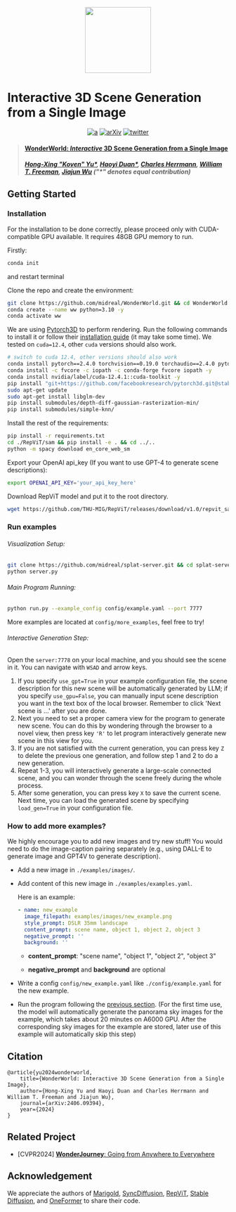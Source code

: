 <p align="center">
    <img src="assets/logo.png" height=150>
</p>

# Interactive 3D Scene Generation from a Single Image

<div align="center">

[![a](https://img.shields.io/badge/Website-WonderWorld-blue)](https://kovenyu.com/wonderworld/)
[![arXiv](https://img.shields.io/badge/arXiv-2406.09394-red)](https://arxiv.org/abs/2406.09394)
[![twitter](https://img.shields.io/twitter/url?label=Koven_Yu&url=https%3A%2F%2Ftwitter.com%2FKoven_Yu)](https://x.com/Koven_Yu/status/1835769026934673595)
</div>

> #### [WonderWorld: *Interactive* 3D Scene Generation from a Single Image](https://arxiv.org/abs/2406.09394)
> ##### [Hong-Xing "Koven" Yu*](https://kovenyu.com/), [Haoyi Duan*](https://haoyi-duan.github.io/), [Charles Herrmann](https://scholar.google.com/citations?user=LQvi5XAAAAAJ&hl=en), [William T. Freeman](https://billf.mit.edu/), [Jiajun Wu](https://jiajunwu.com/) ("*" denotes equal contribution)


## Getting Started

### Installation
For the installation to be done correctly, please proceed only with CUDA-compatible GPU available.
It requires 48GB GPU memory to run.

Firstly:
```bash
conda init
```
and restart terminal

Clone the repo and create the environment:
```bash
git clone https://github.com/midreal/WonderWorld.git && cd WonderWorld
conda create --name ww python=3.10 -y
conda activate ww
```
We are using  <a href="https://github.com/facebookresearch/pytorch3d" target="_blank">Pytorch3D</a> to perform rendering.
Run the following commands to install it or follow their <a href="https://github.com/facebookresearch/pytorch3d/blob/main/INSTALL.md" target="_blank">installation guide</a> (it may take some time). We tested on `cuda=12.4`, other `cuda` versions should also work.

```bash
# switch to cuda 12.4, other versions should also work
conda install pytorch==2.4.0 torchvision==0.19.0 torchaudio==2.4.0 pytorch-cuda=12.4 -c pytorch -c nvidia -y
conda install -c fvcore -c iopath -c conda-forge fvcore iopath -y
conda install nvidia/label/cuda-12.4.1::cuda-toolkit -y
pip install "git+https://github.com/facebookresearch/pytorch3d.git@stable"
sudo apt-get update
sudo apt-get install libglm-dev
pip install submodules/depth-diff-gaussian-rasterization-min/
pip install submodules/simple-knn/
```

Install the rest of the requirements:

```bash
pip install -r requirements.txt
cd ./RepViT/sam && pip install -e . && cd ../..
python -m spacy download en_core_web_sm
```

Export your OpenAI api_key (If you want to use GPT-4 to generate scene descriptions):

```bash
export OPENAI_API_KEY='your_api_key_here'
```

Download RepViT model and put it to the root directory.
```bash
wget https://github.com/THU-MIG/RepViT/releases/download/v1.0/repvit_sam.pt
```

### Run examples 

###### Visualization Setup:

```bash
git clone https://github.com/midreal/splat-server.git && cd splat-server
python server.py
```

###### Main Program Running:

```bash
python run.py --example_config config/example.yaml --port 7777
```
More examples are located at `config/more_examples`, feel free to try!

###### Interactive Generation Step:

Open the `server:7778` on your local machine, and you should see the scene in it. You can navigate with `WSAD` and arrow keys.

1. If you specify `use_gpt=True` in your example configuration file, the scene description for this new scene will be automatically generated by LLM; if you specify `use_gpu=False`, you can manually input scene description you want in the text box of the local browser. Remember to click 'Next scene is ...' after you are done.  
2. Next you need to set a proper camera view for the program to generate new scene. You can do this by wondering through the browser to a novel view, then press key `'R'` to let program interactively generate new scene in this view for you. 
3. If you are not satisfied with the current generation, you can press key `Z` to delete the previous one generation, and follow step 1 and 2 to do a new generation.
4. Repeat 1-3, you will interactively generate a large-scale connected scene, and you can wonder through the scene freely during the whole process.
5. After some generation, you can press key `X` to save the current scene. Next time, you can load the generated scene by specifying `load_gen=True` in your configuration file.

### How to add more examples?

We highly encourage you to add new images and try new stuff!
You would need to do the image-caption pairing separately (e.g., using DALL-E to generate image and GPT4V to generate description).

- Add a new image in `./examples/images/`.

- Add content of this new image in `./examples/examples.yaml`.

  Here is an example:

  ```yaml
  - name: new_example
    image_filepath: examples/images/new_example.png
    style_prompt: DSLR 35mm landscape
    content_prompt: scene name, object 1, object 2, object 3
    negative_prompt: ''
    background: ''
  ```

  - **content_prompt**: "scene name", "object 1", "object 2", "object 3"

  - **negative_prompt** and **background** are optional

- Write a config `config/new_example.yaml` like `./config/example.yaml` for the new example.

- Run the program following the [previous section](#run-examples). (For the first time use, the model will automatically generate the panorama sky images for the example, which takes about 20 minutes on A6000 GPU. After the corresponding sky images for the example are stored, later use of this example will automatically skip this step)


## Citation

```
@article{yu2024wonderworld,
    title={WonderWorld: Interactive 3D Scene Generation from a Single Image},
    author={Hong-Xing Yu and Haoyi Duan and Charles Herrmann and William T. Freeman and Jiajun Wu},
    journal={arXiv:2406.09394},
    year={2024}
}
```

## Related Project

- [CVPR2024] [**WonderJourney**: Going from Anywhere to Everywhere](https://kovenyu.com/wonderjourney/)

## Acknowledgement

We appreciate the authors of [Marigold](https://github.com/prs-eth/Marigold), [SyncDiffusion](https://github.com/KAIST-Visual-AI-Group/SyncDiffusion), [RepViT](https://github.com/THU-MIG/RepViT), [Stable Diffusion](https://huggingface.co/stabilityai/stable-diffusion-2-inpainting), and [OneFormer](https://github.com/SHI-Labs/OneFormer) to share their code.
